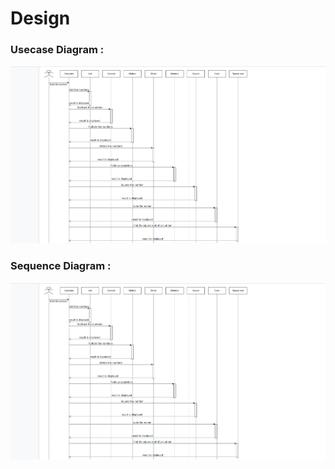 # Design


### Usecase Diagram :
![Usecase Diagram](https://github.com/295557/Mini_Project/blob/main/2_Design/sequence%20diagram.png)
### Sequence Diagram :
![Sequence Diagram](https://github.com/295557/Mini_Project/blob/main/2_Design/sequence%20diagram.png)
